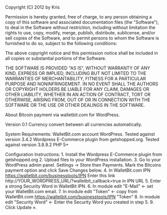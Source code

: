 Copyright (C) 2012 by Kris

Permission is hereby granted, free of charge, to any person obtaining a copy
of this software and associated documentation files (the "Software"), to deal
in the Software without restriction, including without limitation the rights
to use, copy, modify, merge, publish, distribute, sublicense, and/or sell
copies of the Software, and to permit persons to whom the Software is
furnished to do so, subject to the following conditions:

The above copyright notice and this permission notice shall be included in
all copies or substantial portions of the Software.

THE SOFTWARE IS PROVIDED "AS IS", WITHOUT WARRANTY OF ANY KIND, EXPRESS OR
IMPLIED, INCLUDING BUT NOT LIMITED TO THE WARRANTIES OF MERCHANTABILITY,
FITNESS FOR A PARTICULAR PURPOSE AND NONINFRINGEMENT. IN NO EVENT SHALL THE
AUTHORS OR COPYRIGHT HOLDERS BE LIABLE FOR ANY CLAIM, DAMAGES OR OTHER
LIABILITY, WHETHER IN AN ACTION OF CONTRACT, TORT OR OTHERWISE, ARISING FROM,
OUT OF OR IN CONNECTION WITH THE SOFTWARE OR THE USE OR OTHER DEALINGS IN
THE SOFTWARE.

About
	Bitcoin payment via walletbit.com for WordPress.

Version 0.1
	Currency convert between all currencies automatically.
	
System Requirements:
	WalletBit.com account
	WordPress. Tested against version 3.4.2
	Wordpress E-Commerce plugin from getshopped.org. Tested against version 3.8.9.2
	PHP 5+
  
Configuration Instructions:
	1. Install the Wordpress E-Commerce plugin from getshopped.org
	2. Upload files to your WordPress installation.
	3. Go to your WordPress admin panel. Settings -> Store then Payments. Mark the Bitcoins payment option and click Save Changes below.
	4. In WalletBit.com IPN https://walletbit.com/businesstools/IPN Enter this link http://YOUR_WORDPRESS_URL/?walletbit_callback=true in IPN URL
	5. Enter a strong Security Word in WalletBit IPN.
	6. In module edit "E-Mail" <- set your WalletBit.com email.
	7. In module edit "Token" <- copy from WalletBit.com https://walletbit.com/businesstools/IPN "Token"
	8. In module edit "Security Word" <- Enter the Security Word you created in step 5.
	9. Click Update ».